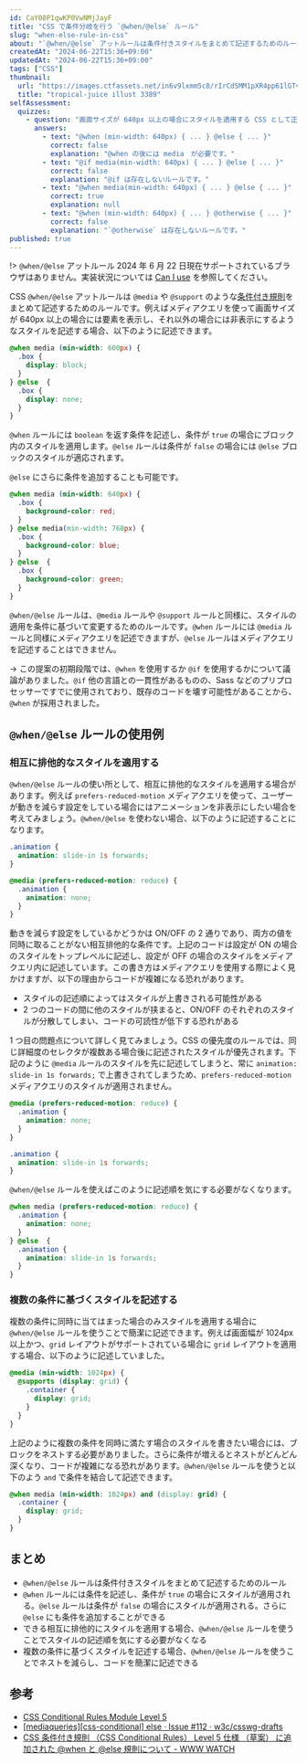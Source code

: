 ```yaml
---
id: CaY08P1qwKP0VwNMjJayF
title: "CSS で条件分岐を行う `@when/@else` ルール"
slug: "when-else-rule-in-css"
about: "`@when/@else` アットルールは条件付きスタイルをまとめて記述するためのルールです。`@media` や `@support` の条件を `@when` にわたすことで、`true` の場合には `@when` ブロック内のスタイルが、`false` の場合には `@else` ブロック内のスタイルが適用されます。このルールを使うことでより簡潔なコードを書くことができます。"
createdAt: "2024-06-22T15:36+09:00"
updatedAt: "2024-06-22T15:36+09:00"
tags: ["CSS"]
thumbnail:
  url: "https://images.ctfassets.net/in6v9lxmm5c8/rIrCdSMM1pXR4pp61lGTv/c7c6594769f433827d72de586a180f2c/tropical-juice_illust_3389.png"
  title: "tropical-juice illust 3389"
selfAssessment:
  quizzes:
    - question: "画面サイズが 640px 以上の場合にスタイルを適用する CSS として正しいものはどれか？"
      answers:
        - text: "@when (min-width: 640px) { ... } @else { ... }"
          correct: false
          explanation: "@when の後には media　が必要です。"
        - text: "@if media(min-width: 640px) { ... } @else { ... }"
          correct: false
          explanation: "@if は存在しないルールです。"
        - text: "@when media(min-width: 640px) { ... } @else { ... }"
          correct: true
          explanation: null
        - text: "@when (min-width: 640px) { ... } @otherwise { ... }"
          correct: false
          explanation: "`@otherwise` は存在しないルールです。"
published: true
---
```

!> `@when/@else` アットルール 2024 年 6 月 22 日現在サポートされているブラウザはありません。実装状況については [Can I use](https://caniuse.com/css-when-else) を参照してください。

CSS `@when/@else` アットルールは `@media` や `@support` のような[条件付き規則](https://www.w3.org/TR/css-conditional-3/#conditional-group-rule)をまとめて記述するためのルールです。例えばメディアクエリを使って画面サイズが 640px 以上の場合には要素を表示し、それ以外の場合には非表示にするようなスタイルを記述する場合、以下のように記述できます。

```css
@when media (min-width: 600px) {
  .box {
    display: block;
  }
} @else  {
  .box {
    display: none;
  }
}
```

`@when` ルールには `boolean` を返す条件を記述し、条件が `true` の場合にブロック内のスタイルを適用します。`@else` ルールは条件が `false` の場合には `@else` ブロックのスタイルが適応されます。

`@else` にさらに条件を追加することも可能です。

```css
@when media (min-width: 640px) {
  .box {
    background-color: red;
  }
} @else media(min-width: 768px) {
  .box {
    background-color: blue;
  }
} @else  {
  .box {
    background-color: green;
  }
}
```

`@when/@else` ルールは、`@media` ルールや `@support` ルールと同様に、スタイルの適用を条件に基づいて変更するためのルールです。`@when` ルールには `@media` ルールと同様にメディアクエリを記述できますが、`@else` ルールはメディアクエリを記述することはできません。

-> この提案の初期段階では、`@when` を使用するか `@if` を使用するかについて議論がありました。`@if` 他の言語との一貫性があるものの、Sass などのプリプロセッサーですでに使用されており、既存のコードを壊す可能性があることから、`@when` が採用されました。

## `@when/@else` ルールの使用例

### 相互に排他的なスタイルを適用する

`@when/@else` ルールの使い所として、相互に排他的なスタイルを適用する場合があります。例えば `prefers-reduced-motion` メディアクエリを使って、ユーザーが動きを減らす設定をしている場合にはアニメーションを非表示にしたい場合を考えてみましょう。`@when/@else` を使わない場合、以下のように記述することになります。

```css
.animation {
  animation: slide-in 1s forwards;
}

@media (prefers-reduced-motion: reduce) {
  .animation {
    animation: none;
  }
}
```

動きを減らす設定をしているかどうかは ON/OFF の 2 通りであり、両方の値を同時に取ることがない相互排他的な条件です。上記のコードは設定が ON の場合のスタイルをトップレベルに記述し、設定が OFF の場合のスタイルをメディアクエリ内に記述しています。この書き方はメディアクエリを使用する際によく見かけますが、以下の理由からコードが複雑になる恐れがあります。

- スタイルの記述順によってはスタイルが上書きされる可能性がある
- 2 つのコードの間に他のスタイルが挟まると、ON/OFF のそれぞれのスタイルが分散してしまい、コードの可読性が低下する恐れがある

1 つ目の問題点について詳しく見てみましょう。CSS の優先度のルールでは、同じ詳細度のセレクタが複数ある場合後に記述されたスタイルが優先されます。下記のように `@media` ルールのスタイルを先に記述してしまうと、常に `animation: slide-in 1s forwards;` で上書きされてしまうため、`prefers-reduced-motion` メディアクエリのスタイルが適用されません。

```css
@media (prefers-reduced-motion: reduce) {
  .animation {
    animation: none;
  }
}

.animation {
  animation: slide-in 1s forwards;
}
```

`@when/@else` ルールを使えばこのように記述順を気にする必要がなくなります。

```css
@when media (prefers-reduced-motion: reduce) {
  .animation {
    animation: none;
  }
} @else  {
  .animation {
    animation: slide-in 1s forwards;
  }
}
```

### 複数の条件に基づくスタイルを記述する

複数の条件に同時に当てはまった場合のみスタイルを適用する場合に `@when/@else` ルールを使うことで簡潔に記述できます。例えば画面幅が 1024px 以上かつ、`grid` レイアウトがサポートされている場合に `grid` レイアウトを適用する場合、以下のように記述していました。

```css
@media (min-width: 1024px) {
  @supports (display: grid) {
    .container {
      display: grid;
    }
  }
}
```

上記のように複数の条件を同時に満たす場合のスタイルを書きたい場合には、ブロックをネストする必要がありました。さらに条件が増えるとネストがどんどん深くなり、コードが複雑になる恐れがあります。`@when/@else` ルールを使うと以下のよう `and` で条件を結合して記述できます。

```css
@when media (min-width: 1024px) and (display: grid) {
  .container {
    display: grid;
  }
}
```

## まとめ

- `@when/@else` ルールは条件付きスタイルをまとめて記述するためのルール
- `@when` ルールには条件を記述し、条件が `true` の場合にスタイルが適用される。`@else` ルールは条件が `false` の場合にスタイルが適用される。さらに `@else` にも条件を追加することができる
- できる相互に排他的にスタイルを適用する場合、`@when/@else` ルールを使うことでスタイルの記述順を気にする必要がなくなる
- 複数の条件に基づくスタイルを記述する場合、`@when/@else` ルールを使うことでネストを減らし、コードを簡潔に記述できる

## 参考

- [CSS Conditional Rules Module Level 5](https://www.w3.org/TR/css-conditional-5/#when-rule)
- [\[mediaqueries\]\[css-conditional\] else · Issue #112 · w3c/csswg-drafts](https://github.com/w3c/csswg-drafts/issues/112)
- [CSS 条件付き規則 （CSS Conditional Rules） Level 5 仕様 （草案） に追加された @when と @else 規則について - WWW WATCH](https://hyper-text.org/archives/2021/12/css_conditional_5_when_and_else/)
